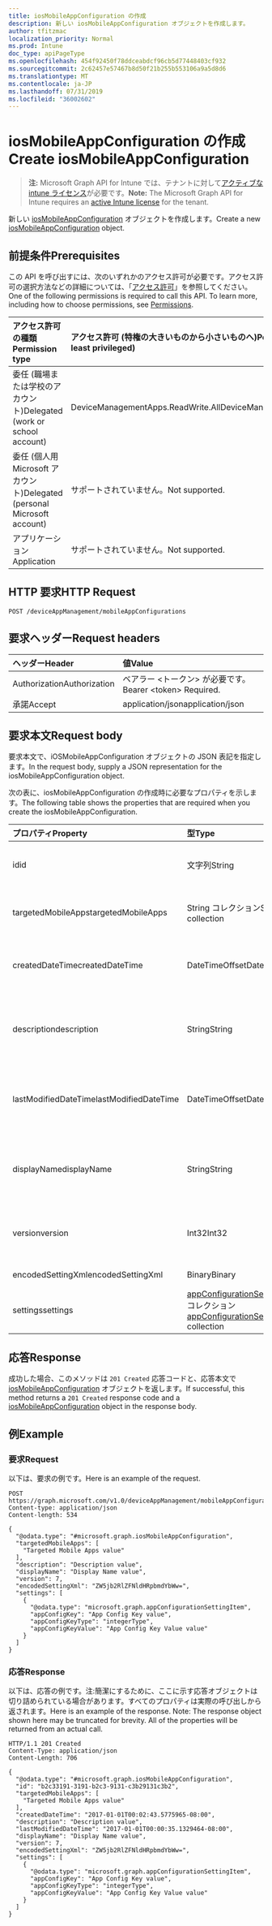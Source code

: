 ```yaml
---
title: iosMobileAppConfiguration の作成
description: 新しい iosMobileAppConfiguration オブジェクトを作成します。
author: tfitzmac
localization_priority: Normal
ms.prod: Intune
doc_type: apiPageType
ms.openlocfilehash: 454f92450f78ddceabdcf96cb5d77448403cf932
ms.sourcegitcommit: 2c62457e57467b8d50f21b255b553106a9a5d8d6
ms.translationtype: MT
ms.contentlocale: ja-JP
ms.lasthandoff: 07/31/2019
ms.locfileid: "36002602"
---
```

# <a name="create-iosmobileappconfiguration"></a><span data-ttu-id="b079e-103">iosMobileAppConfiguration の作成</span><span class="sxs-lookup"><span data-stu-id="b079e-103">Create iosMobileAppConfiguration</span></span>

> <span data-ttu-id="b079e-104">**注:** Microsoft Graph API for Intune では、テナントに対して[アクティブな intune ライセンス](https://go.microsoft.com/fwlink/?linkid=839381)が必要です。</span><span class="sxs-lookup"><span data-stu-id="b079e-104">**Note:** The Microsoft Graph API for Intune requires an [active Intune license](https://go.microsoft.com/fwlink/?linkid=839381) for the tenant.</span></span>

<span data-ttu-id="b079e-105">新しい [iosMobileAppConfiguration](../resources/intune-apps-iosmobileappconfiguration.md) オブジェクトを作成します。</span><span class="sxs-lookup"><span data-stu-id="b079e-105">Create a new [iosMobileAppConfiguration](../resources/intune-apps-iosmobileappconfiguration.md) object.</span></span>

## <a name="prerequisites"></a><span data-ttu-id="b079e-106">前提条件</span><span class="sxs-lookup"><span data-stu-id="b079e-106">Prerequisites</span></span>
<span data-ttu-id="b079e-p101">この API を呼び出すには、次のいずれかのアクセス許可が必要です。アクセス許可の選択方法などの詳細については、「[アクセス許可](/graph/permissions-reference)」を参照してください。</span><span class="sxs-lookup"><span data-stu-id="b079e-p101">One of the following permissions is required to call this API. To learn more, including how to choose permissions, see [Permissions](/graph/permissions-reference).</span></span>

|<span data-ttu-id="b079e-109">アクセス許可の種類</span><span class="sxs-lookup"><span data-stu-id="b079e-109">Permission type</span></span>|<span data-ttu-id="b079e-110">アクセス許可 (特権の大きいものから小さいものへ)</span><span class="sxs-lookup"><span data-stu-id="b079e-110">Permissions (from most to least privileged)</span></span>|
|:---|:---|
|<span data-ttu-id="b079e-111">委任 (職場または学校のアカウント)</span><span class="sxs-lookup"><span data-stu-id="b079e-111">Delegated (work or school account)</span></span>|<span data-ttu-id="b079e-112">DeviceManagementApps.ReadWrite.All</span><span class="sxs-lookup"><span data-stu-id="b079e-112">DeviceManagementApps.ReadWrite.All</span></span>|
|<span data-ttu-id="b079e-113">委任 (個人用 Microsoft アカウント)</span><span class="sxs-lookup"><span data-stu-id="b079e-113">Delegated (personal Microsoft account)</span></span>|<span data-ttu-id="b079e-114">サポートされていません。</span><span class="sxs-lookup"><span data-stu-id="b079e-114">Not supported.</span></span>|
|<span data-ttu-id="b079e-115">アプリケーション</span><span class="sxs-lookup"><span data-stu-id="b079e-115">Application</span></span>|<span data-ttu-id="b079e-116">サポートされていません。</span><span class="sxs-lookup"><span data-stu-id="b079e-116">Not supported.</span></span>|

## <a name="http-request"></a><span data-ttu-id="b079e-117">HTTP 要求</span><span class="sxs-lookup"><span data-stu-id="b079e-117">HTTP Request</span></span>
<!-- {
  "blockType": "ignored"
}
-->
``` http
POST /deviceAppManagement/mobileAppConfigurations
```

## <a name="request-headers"></a><span data-ttu-id="b079e-118">要求ヘッダー</span><span class="sxs-lookup"><span data-stu-id="b079e-118">Request headers</span></span>
|<span data-ttu-id="b079e-119">ヘッダー</span><span class="sxs-lookup"><span data-stu-id="b079e-119">Header</span></span>|<span data-ttu-id="b079e-120">値</span><span class="sxs-lookup"><span data-stu-id="b079e-120">Value</span></span>|
|:---|:---|
|<span data-ttu-id="b079e-121">Authorization</span><span class="sxs-lookup"><span data-stu-id="b079e-121">Authorization</span></span>|<span data-ttu-id="b079e-122">ベアラー &lt;トークン&gt; が必要です。</span><span class="sxs-lookup"><span data-stu-id="b079e-122">Bearer &lt;token&gt; Required.</span></span>|
|<span data-ttu-id="b079e-123">承諾</span><span class="sxs-lookup"><span data-stu-id="b079e-123">Accept</span></span>|<span data-ttu-id="b079e-124">application/json</span><span class="sxs-lookup"><span data-stu-id="b079e-124">application/json</span></span>|

## <a name="request-body"></a><span data-ttu-id="b079e-125">要求本文</span><span class="sxs-lookup"><span data-stu-id="b079e-125">Request body</span></span>
<span data-ttu-id="b079e-126">要求本文で、iOSMobileAppConfiguration オブジェクトの JSON 表記を指定します。</span><span class="sxs-lookup"><span data-stu-id="b079e-126">In the request body, supply a JSON representation for the iosMobileAppConfiguration object.</span></span>

<span data-ttu-id="b079e-127">次の表に、iosMobileAppConfiguration の作成時に必要なプロパティを示します。</span><span class="sxs-lookup"><span data-stu-id="b079e-127">The following table shows the properties that are required when you create the iosMobileAppConfiguration.</span></span>

|<span data-ttu-id="b079e-128">プロパティ</span><span class="sxs-lookup"><span data-stu-id="b079e-128">Property</span></span>|<span data-ttu-id="b079e-129">型</span><span class="sxs-lookup"><span data-stu-id="b079e-129">Type</span></span>|<span data-ttu-id="b079e-130">説明</span><span class="sxs-lookup"><span data-stu-id="b079e-130">Description</span></span>|
|:---|:---|:---|
|<span data-ttu-id="b079e-131">id</span><span class="sxs-lookup"><span data-stu-id="b079e-131">id</span></span>|<span data-ttu-id="b079e-132">文字列</span><span class="sxs-lookup"><span data-stu-id="b079e-132">String</span></span>|<span data-ttu-id="b079e-133">エンティティのキー。</span><span class="sxs-lookup"><span data-stu-id="b079e-133">Key of the entity.</span></span> <span data-ttu-id="b079e-134">[managedDeviceMobileAppConfiguration](../resources/intune-apps-manageddevicemobileappconfiguration.md) から継承されます</span><span class="sxs-lookup"><span data-stu-id="b079e-134">Inherited from [managedDeviceMobileAppConfiguration](../resources/intune-apps-manageddevicemobileappconfiguration.md)</span></span>|
|<span data-ttu-id="b079e-135">targetedMobileApps</span><span class="sxs-lookup"><span data-stu-id="b079e-135">targetedMobileApps</span></span>|<span data-ttu-id="b079e-136">String コレクション</span><span class="sxs-lookup"><span data-stu-id="b079e-136">String collection</span></span>|<span data-ttu-id="b079e-137">関連するアプリです。</span><span class="sxs-lookup"><span data-stu-id="b079e-137">the associated app.</span></span> <span data-ttu-id="b079e-138">[managedDeviceMobileAppConfiguration](../resources/intune-apps-manageddevicemobileappconfiguration.md) から継承されます</span><span class="sxs-lookup"><span data-stu-id="b079e-138">Inherited from [managedDeviceMobileAppConfiguration](../resources/intune-apps-manageddevicemobileappconfiguration.md)</span></span>|
|<span data-ttu-id="b079e-139">createdDateTime</span><span class="sxs-lookup"><span data-stu-id="b079e-139">createdDateTime</span></span>|<span data-ttu-id="b079e-140">DateTimeOffset</span><span class="sxs-lookup"><span data-stu-id="b079e-140">DateTimeOffset</span></span>|<span data-ttu-id="b079e-141">オブジェクトが作成された DateTime。</span><span class="sxs-lookup"><span data-stu-id="b079e-141">DateTime the object was created.</span></span> <span data-ttu-id="b079e-142">[managedDeviceMobileAppConfiguration](../resources/intune-apps-manageddevicemobileappconfiguration.md) から継承されます</span><span class="sxs-lookup"><span data-stu-id="b079e-142">Inherited from [managedDeviceMobileAppConfiguration](../resources/intune-apps-manageddevicemobileappconfiguration.md)</span></span>|
|<span data-ttu-id="b079e-143">description</span><span class="sxs-lookup"><span data-stu-id="b079e-143">description</span></span>|<span data-ttu-id="b079e-144">String</span><span class="sxs-lookup"><span data-stu-id="b079e-144">String</span></span>|<span data-ttu-id="b079e-145">デバイス構成について管理者が提供した説明。</span><span class="sxs-lookup"><span data-stu-id="b079e-145">Admin provided description of the Device Configuration.</span></span> <span data-ttu-id="b079e-146">[managedDeviceMobileAppConfiguration](../resources/intune-apps-manageddevicemobileappconfiguration.md) から継承されます</span><span class="sxs-lookup"><span data-stu-id="b079e-146">Inherited from [managedDeviceMobileAppConfiguration](../resources/intune-apps-manageddevicemobileappconfiguration.md)</span></span>|
|<span data-ttu-id="b079e-147">lastModifiedDateTime</span><span class="sxs-lookup"><span data-stu-id="b079e-147">lastModifiedDateTime</span></span>|<span data-ttu-id="b079e-148">DateTimeOffset</span><span class="sxs-lookup"><span data-stu-id="b079e-148">DateTimeOffset</span></span>|<span data-ttu-id="b079e-149">オブジェクトが最後に変更された DateTime。</span><span class="sxs-lookup"><span data-stu-id="b079e-149">DateTime the object was last modified.</span></span> <span data-ttu-id="b079e-150">[managedDeviceMobileAppConfiguration](../resources/intune-apps-manageddevicemobileappconfiguration.md) から継承されます</span><span class="sxs-lookup"><span data-stu-id="b079e-150">Inherited from [managedDeviceMobileAppConfiguration](../resources/intune-apps-manageddevicemobileappconfiguration.md)</span></span>|
|<span data-ttu-id="b079e-151">displayName</span><span class="sxs-lookup"><span data-stu-id="b079e-151">displayName</span></span>|<span data-ttu-id="b079e-152">String</span><span class="sxs-lookup"><span data-stu-id="b079e-152">String</span></span>|<span data-ttu-id="b079e-153">デバイス構成について管理者が指定した名前。</span><span class="sxs-lookup"><span data-stu-id="b079e-153">Admin provided name of the device configuration.</span></span> <span data-ttu-id="b079e-154">[managedDeviceMobileAppConfiguration](../resources/intune-apps-manageddevicemobileappconfiguration.md) から継承されます</span><span class="sxs-lookup"><span data-stu-id="b079e-154">Inherited from [managedDeviceMobileAppConfiguration](../resources/intune-apps-manageddevicemobileappconfiguration.md)</span></span>|
|<span data-ttu-id="b079e-155">version</span><span class="sxs-lookup"><span data-stu-id="b079e-155">version</span></span>|<span data-ttu-id="b079e-156">Int32</span><span class="sxs-lookup"><span data-stu-id="b079e-156">Int32</span></span>|<span data-ttu-id="b079e-157">デバイス構成のバージョン。</span><span class="sxs-lookup"><span data-stu-id="b079e-157">Version of the device configuration.</span></span> <span data-ttu-id="b079e-158">[managedDeviceMobileAppConfiguration](../resources/intune-apps-manageddevicemobileappconfiguration.md) から継承されます</span><span class="sxs-lookup"><span data-stu-id="b079e-158">Inherited from [managedDeviceMobileAppConfiguration](../resources/intune-apps-manageddevicemobileappconfiguration.md)</span></span>|
|<span data-ttu-id="b079e-159">encodedSettingXml</span><span class="sxs-lookup"><span data-stu-id="b079e-159">encodedSettingXml</span></span>|<span data-ttu-id="b079e-160">Binary</span><span class="sxs-lookup"><span data-stu-id="b079e-160">Binary</span></span>|<span data-ttu-id="b079e-161">mdm アプリ 構成 Base 64 バイナリ。</span><span class="sxs-lookup"><span data-stu-id="b079e-161">mdm app configuration Base64 binary.</span></span>|
|<span data-ttu-id="b079e-162">settings</span><span class="sxs-lookup"><span data-stu-id="b079e-162">settings</span></span>|<span data-ttu-id="b079e-163">[appConfigurationSettingItem](../resources/intune-apps-appconfigurationsettingitem.md) コレクション</span><span class="sxs-lookup"><span data-stu-id="b079e-163">[appConfigurationSettingItem](../resources/intune-apps-appconfigurationsettingitem.md) collection</span></span>|<span data-ttu-id="b079e-164">アプリの構成設定アイテム。</span><span class="sxs-lookup"><span data-stu-id="b079e-164">app configuration setting items.</span></span>|



## <a name="response"></a><span data-ttu-id="b079e-165">応答</span><span class="sxs-lookup"><span data-stu-id="b079e-165">Response</span></span>
<span data-ttu-id="b079e-166">成功した場合、このメソッドは `201 Created` 応答コードと、応答本文で [iosMobileAppConfiguration](../resources/intune-apps-iosmobileappconfiguration.md) オブジェクトを返します。</span><span class="sxs-lookup"><span data-stu-id="b079e-166">If successful, this method returns a `201 Created` response code and a [iosMobileAppConfiguration](../resources/intune-apps-iosmobileappconfiguration.md) object in the response body.</span></span>

## <a name="example"></a><span data-ttu-id="b079e-167">例</span><span class="sxs-lookup"><span data-stu-id="b079e-167">Example</span></span>

### <a name="request"></a><span data-ttu-id="b079e-168">要求</span><span class="sxs-lookup"><span data-stu-id="b079e-168">Request</span></span>
<span data-ttu-id="b079e-169">以下は、要求の例です。</span><span class="sxs-lookup"><span data-stu-id="b079e-169">Here is an example of the request.</span></span>
``` http
POST https://graph.microsoft.com/v1.0/deviceAppManagement/mobileAppConfigurations
Content-type: application/json
Content-length: 534

{
  "@odata.type": "#microsoft.graph.iosMobileAppConfiguration",
  "targetedMobileApps": [
    "Targeted Mobile Apps value"
  ],
  "description": "Description value",
  "displayName": "Display Name value",
  "version": 7,
  "encodedSettingXml": "ZW5jb2RlZFNldHRpbmdYbWw=",
  "settings": [
    {
      "@odata.type": "microsoft.graph.appConfigurationSettingItem",
      "appConfigKey": "App Config Key value",
      "appConfigKeyType": "integerType",
      "appConfigKeyValue": "App Config Key Value value"
    }
  ]
}
```

### <a name="response"></a><span data-ttu-id="b079e-170">応答</span><span class="sxs-lookup"><span data-stu-id="b079e-170">Response</span></span>
<span data-ttu-id="b079e-p109">以下は、応答の例です。注:簡潔にするために、ここに示す応答オブジェクトは切り詰められている場合があります。すべてのプロパティは実際の呼び出しから返されます。</span><span class="sxs-lookup"><span data-stu-id="b079e-p109">Here is an example of the response. Note: The response object shown here may be truncated for brevity. All of the properties will be returned from an actual call.</span></span>
``` http
HTTP/1.1 201 Created
Content-Type: application/json
Content-Length: 706

{
  "@odata.type": "#microsoft.graph.iosMobileAppConfiguration",
  "id": "b2c33191-3191-b2c3-9131-c3b29131c3b2",
  "targetedMobileApps": [
    "Targeted Mobile Apps value"
  ],
  "createdDateTime": "2017-01-01T00:02:43.5775965-08:00",
  "description": "Description value",
  "lastModifiedDateTime": "2017-01-01T00:00:35.1329464-08:00",
  "displayName": "Display Name value",
  "version": 7,
  "encodedSettingXml": "ZW5jb2RlZFNldHRpbmdYbWw=",
  "settings": [
    {
      "@odata.type": "microsoft.graph.appConfigurationSettingItem",
      "appConfigKey": "App Config Key value",
      "appConfigKeyType": "integerType",
      "appConfigKeyValue": "App Config Key Value value"
    }
  ]
}
```



